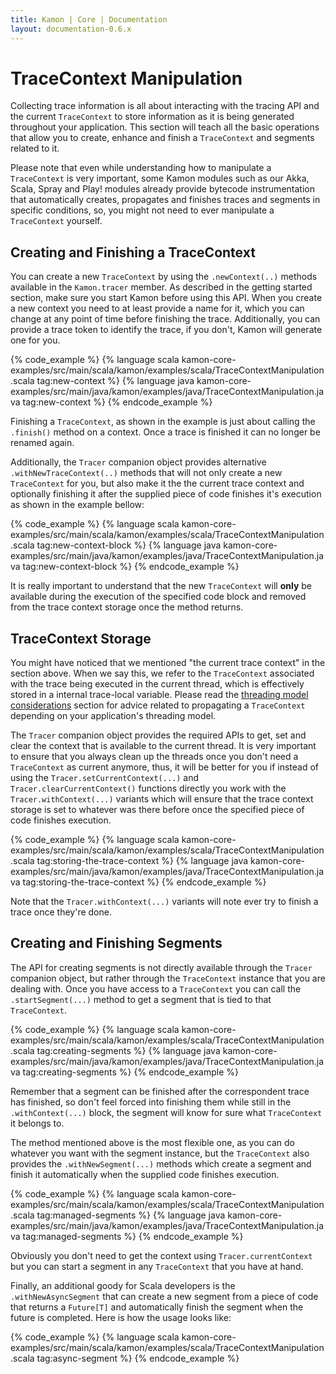 ```yaml
---
title: Kamon | Core | Documentation
layout: documentation-0.6.x
---
```


TraceContext Manipulation
=========================

Collecting trace information is all about interacting with the tracing API and the current `TraceContext` to store
information as it is being generated throughout your application. This section will teach all the basic operations that
allow you to create, enhance and finish a `TraceContext` and segments related to it.

Please note that even while understanding how to manipulate a `TraceContext` is very important, some Kamon modules such
as our Akka, Scala, Spray and Play! modules already provide bytecode instrumentation that automatically creates,
propagates and finishes traces and segments in specific conditions, so, you might not need to ever manipulate a
`TraceContext` yourself.



Creating and Finishing a TraceContext
-------------------------------------

You can create a new `TraceContext` by using the `.newContext(..)` methods available in the `Kamon.tracer` member. As
described in the getting started section, make sure you start Kamon before using this API. When you create a new context
you need to at least provide a name for it, which you can change at any point of time before finishing the trace.
Additionally, you can provide a trace token to identify the trace, if you don't, Kamon will generate one for you.

{% code_example %}
{%   language scala kamon-core-examples/src/main/scala/kamon/examples/scala/TraceContextManipulation.scala tag:new-context %}
{%   language java kamon-core-examples/src/main/java/kamon/examples/java/TraceContextManipulation.java tag:new-context %}
{% endcode_example %}

Finishing a `TraceContext`, as shown in the example is just about calling the `.finish()` method on a context. Once a
trace is finished it can no longer be renamed again.

Additionally, the `Tracer` companion object provides alternative `.withNewTraceContext(..)` methods that will not only
create a new `TraceContext` for you, but also make it the the current trace context and optionally finishing it after
the supplied piece of code finishes it's execution as shown in the example bellow:


{% code_example %}
{%   language scala kamon-core-examples/src/main/scala/kamon/examples/scala/TraceContextManipulation.scala tag:new-context-block %}
{%   language java kamon-core-examples/src/main/java/kamon/examples/java/TraceContextManipulation.java tag:new-context-block %}
{% endcode_example %}

It is really important to understand that the new `TraceContext` will **only** be available during the execution of the
specified code block and removed from the trace context storage once the method returns.



TraceContext Storage
--------------------

You might have noticed that we mentioned "the current trace context" in the section above. When we say this, we refer to
the `TraceContext` associated with the trace being executed in the current thread, which is effectively stored in a
internal trace-local variable. Please read the [threading model considerations] section for advice related to propagating
a `TraceContext` depending on your application's threading model.

The `Tracer` companion object provides the required APIs to get, set and clear the context that is available to the
current thread. It is very important to ensure that you always clean up the threads once you don't need a `TraceContext`
as current anymore, thus, it will be better for you if instead of using the `Tracer.setCurrentContext(...)` and
`Tracer.clearCurrentContext()` functions directly you work with the `Tracer.withContext(...)` variants which will ensure
that the trace context storage is set to whatever was there before once the specified piece of code finishes execution.


{% code_example %}
{%   language scala kamon-core-examples/src/main/scala/kamon/examples/scala/TraceContextManipulation.scala tag:storing-the-trace-context %}
{%   language java kamon-core-examples/src/main/java/kamon/examples/java/TraceContextManipulation.java tag:storing-the-trace-context %}
{% endcode_example %}

Note that the `Tracer.withContext(...)` variants will note ever try to finish a trace once they're done.



Creating and Finishing Segments
-------------------------------

The API for creating segments is not directly available through the `Tracer` companion object, but rather through the
`TraceContext` instance that you are dealing with. Once you have access to a `TraceContext` you can call the
`.startSegment(...)` method to get a segment that is tied to that `TraceContext`.

{% code_example %}
{%   language scala kamon-core-examples/src/main/scala/kamon/examples/scala/TraceContextManipulation.scala tag:creating-segments %}
{%   language java kamon-core-examples/src/main/java/kamon/examples/java/TraceContextManipulation.java tag:creating-segments %}
{% endcode_example %}

Remember that a segment can be finished after the correspondent trace has finished, so don't feel forced into finishing
them while still in the `.withContext(...)` block, the segment will know for sure what `TraceContext` it belongs to.

The method mentioned above is the most flexible one, as you can do whatever you want with the segment instance, but the
`TraceContext` also provides the `.withNewSegment(...)` methods which create a segment and finish it automatically when
the supplied code finishes execution.

{% code_example %}
{%   language scala kamon-core-examples/src/main/scala/kamon/examples/scala/TraceContextManipulation.scala tag:managed-segments %}
{%   language java kamon-core-examples/src/main/java/kamon/examples/java/TraceContextManipulation.java tag:managed-segments %}
{% endcode_example %}

Obviously you don't need to get the context using `Tracer.currentContext` but you can start a segment in any
`TraceContext` that you have at hand.

Finally, an additional goody for Scala developers is the `.withNewAsyncSegment` that can create a new segment from a
piece of code that returns a `Future[T]` and automatically finish the segment when the future is completed. Here is how
the usage looks like:

{% code_example %}
{%   language scala kamon-core-examples/src/main/scala/kamon/examples/scala/TraceContextManipulation.scala tag:async-segment %}
{% endcode_example %}

[threading model considerations]: ../threading-model-considerations/
